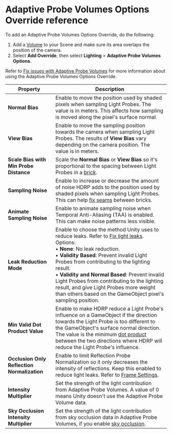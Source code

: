 # Adaptive Probe Volumes Options Override reference

To add an Adaptive Probe Volumes Options Override, do the following:

1. Add a [Volume](understand-volumes.md) to your Scene and make sure its area overlaps the position of the camera.
2. Select **Add Override**, then select **Lighting** > **Adaptive Probe Volumes Options**.

Refer to [Fix issues with Adaptive Probe Volumes](probevolumes-fixissues.md) for more information about using the Adaptive Probe Volumes Options Override.

| **Property**                           | **Description** |
|------------------------------------|-------------|
| **Normal Bias**   | Enable to move the position used by shaded pixels when sampling Light Probes. The value is in meters. This affects how sampling is moved along the pixel's surface normal. |
| **View Bias**  | Enable to move the sampling position towards the camera when sampling Light Probes. The results of **View Bias** vary depending on the camera position. The value is in meters. |
| **Scale Bias with Min Probe Distance** | Scale the **Normal Bias** or **View Bias** so it's proportional to the spacing between Light Probes in a [brick](probevolumes-concept.md#how-probe-volumes-work). |
| **Sampling Noise** | Enable to increase or decrease the amount of noise HDRP adds to the position used by shaded pixels when sampling Light Probes. This can help [fix seams](probevolumes-fixissues.md#fix-seams) between bricks. |
| **Animate Sampling Noise** | Enable to animate sampling noise when Temporal Anti-Aliasing (TAA) is enabled. This can make noise patterns less visible. |
| **Leak Reduction Mode** | Enable to choose the method Unity uses to reduce leaks. Refer to [Fix light leaks](probevolumes-fixissues.md#fix-light-leaks).<br/>Options:<br/>&#8226; **None**: No leak reduction.<br/>&#8226; **Validity Based**: Prevent invalid Light Probes from contributing to the lighting result.<br/>&#8226; **Validity and Normal Based**: Prevent invalid Light Probes from contributing to the lighting result, and give Light Probes more weight than others based on the GameObject pixel's sampling position.
| **Min Valid Dot Product Value** | Enable to make HDRP reduce a Light Probe's influence on a GameObject if the direction towards the Light Probe is too different to the GameObject's surface normal direction. The value is the minimum [dot product](https://docs.unity3d.com/ScriptReference/Vector3.Dot.html) between the two directions where HDRP will reduce the Light Probe's influence. |
| **Occlusion Only Reflection Normalization** | Enable to limit Reflection Probe Normalization so it only decreases the intensity of reflections. Keep this enabled to reduce light leaks. Refer to [Frame Settings](frame-settings-reference.md#lighting). |
| **Intensity Multiplier** | Set the strength of the light contribution from Adaptive Probe Volumes. A value of 0 means Unity doesn't use the Adaptive Probe Volume data. |
| **Sky Occlusion Intensity Multiplier** | Set the strength of the light contribution from sky occlusion data in Adaptive Probe Volumes, if you enable [sky occlusion](probevolumes-skyocclusion.md). | 
